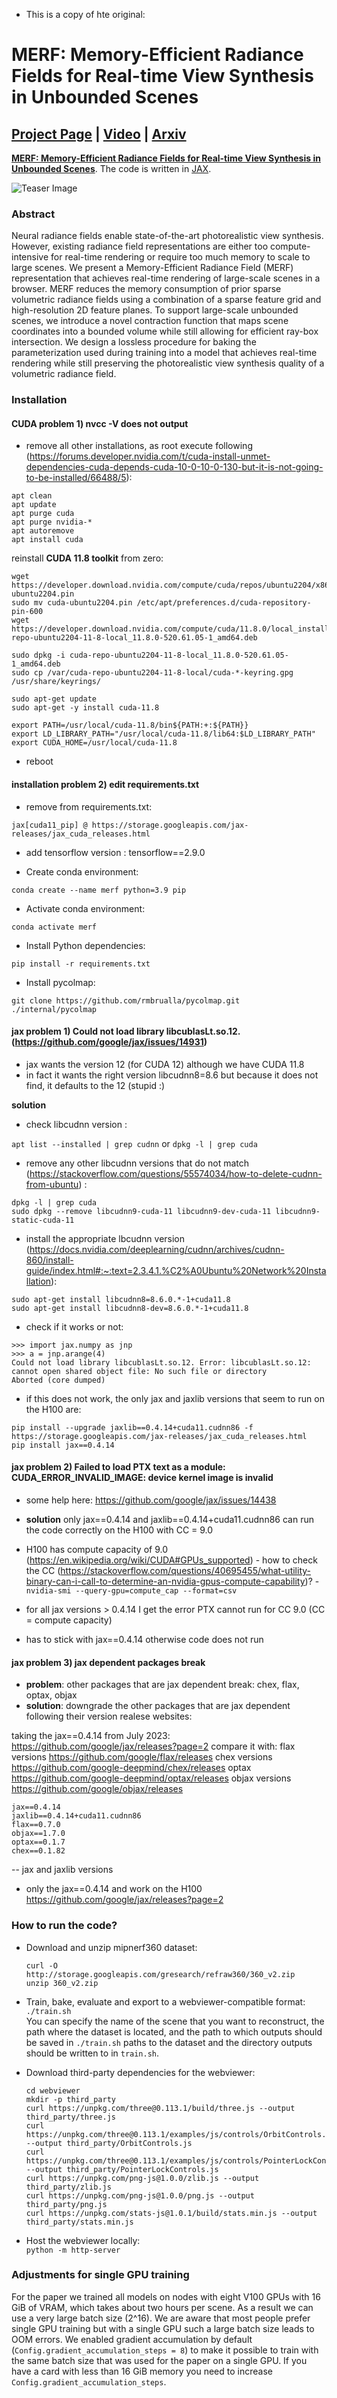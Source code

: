 - This is a copy of hte original:

# MERF: Memory-Efficient Radiance Fields for Real-time View Synthesis in Unbounded Scenes

## [Project Page](https://creiser.github.io/merf) | [Video](https://youtu.be/3EACM2JAcxc) | [Arxiv](https://arxiv.org/abs/2302.12249)

[**MERF:
Memory-Efficient Radiance Fields for Real-time View Synthesis in
Unbounded Scenes**](https://creiser.github.io/merf). The code is written in
[JAX](https://github.com/google/jax). 

![Teaser Image](teaser.jpg)

### Abstract
Neural radiance fields enable state-of-the-art photorealistic view synthesis.
However, existing radiance field representations are either too
compute-intensive for real-time rendering or require too much memory to scale to
large scenes. We present a Memory-Efficient Radiance Field (MERF) representation
that achieves real-time rendering of large-scale scenes in a browser. MERF
reduces the memory consumption of prior sparse volumetric radiance fields using
a combination of a sparse feature grid and high-resolution 2D feature planes.
To support large-scale unbounded scenes, we introduce a novel contraction
function that maps scene coordinates into a bounded volume while still allowing
for efficient ray-box intersection. We design a lossless procedure for baking
the parameterization used during training into a model that achieves real-time
rendering while still preserving the photorealistic view synthesis quality of a
volumetric radiance field.

### Installation 

#### CUDA problem 1) nvcc -V does not output

- remove all other installations, as root execute following (https://forums.developer.nvidia.com/t/cuda-install-unmet-dependencies-cuda-depends-cuda-10-0-10-0-130-but-it-is-not-going-to-be-installed/66488/5):

```
apt clean
apt update
apt purge cuda
apt purge nvidia-*
apt autoremove
apt install cuda
```

reinstall **CUDA 11.8 toolkit** from zero:

```
wget https://developer.download.nvidia.com/compute/cuda/repos/ubuntu2204/x86_64/cuda-ubuntu2204.pin
sudo mv cuda-ubuntu2204.pin /etc/apt/preferences.d/cuda-repository-pin-600
wget https://developer.download.nvidia.com/compute/cuda/11.8.0/local_installers/cuda-repo-ubuntu2204-11-8-local_11.8.0-520.61.05-1_amd64.deb

sudo dpkg -i cuda-repo-ubuntu2204-11-8-local_11.8.0-520.61.05-1_amd64.deb
sudo cp /var/cuda-repo-ubuntu2204-11-8-local/cuda-*-keyring.gpg /usr/share/keyrings/

sudo apt-get update
sudo apt-get -y install cuda-11.8

export PATH=/usr/local/cuda-11.8/bin${PATH:+:${PATH}}
export LD_LIBRARY_PATH="/usr/local/cuda-11.8/lib64:$LD_LIBRARY_PATH"
export CUDA_HOME=/usr/local/cuda-11.8
```

- reboot

#### installation problem 2) edit requirements.txt
- remove from requirements.txt:
```
jax[cuda11_pip] @ https://storage.googleapis.com/jax-releases/jax_cuda_releases.html
```

- add tensorflow version : tensorflow==2.9.0
  
- Create conda environment:

`conda create --name merf python=3.9 pip`

- Activate conda environment:
  
`conda activate merf`

- Install Python dependencies:
  
`pip install -r requirements.txt`

- Install pycolmap:
  
`git clone https://github.com/rmbrualla/pycolmap.git ./internal/pycolmap`

#### jax problem 1) Could not load library libcublasLt.so.12. (https://github.com/google/jax/issues/14931)
- jax wants the version 12 (for CUDA 12) although we have CUDA 11.8
- in fact it wants the right version libcudnn8=8.6 but because it does not find, it defaults to the 12 (stupid :)

**solution**
- check libcudnn version :

`apt list --installed | grep cudnn`
or
`dpkg -l | grep cuda`

- remove any other libcudnn versions that do not match (https://stackoverflow.com/questions/55574034/how-to-delete-cudnn-from-ubuntu) :

```
dpkg -l | grep cuda
sudo dpkg --remove libcudnn9-cuda-11 libcudnn9-dev-cuda-11 libcudnn9-static-cuda-11
```

- install the appropriate lbcudnn version (https://docs.nvidia.com/deeplearning/cudnn/archives/cudnn-860/install-guide/index.html#:~:text=2.3.4.1.%C2%A0Ubuntu%20Network%20Installation): 

```
sudo apt-get install libcudnn8=8.6.0.*-1+cuda11.8
sudo apt-get install libcudnn8-dev=8.6.0.*-1+cuda11.8
```

- check if it works or not: 

```
>>> import jax.numpy as jnp
>>> a = jnp.arange(4)
Could not load library libcublasLt.so.12. Error: libcublasLt.so.12: cannot open shared object file: No such file or directory
Aborted (core dumped)
```

- if this does not work, the only jax and jaxlib versions that seem to run on the H100 are:

```
pip install --upgrade jaxlib==0.4.14+cuda11.cudnn86 -f https://storage.googleapis.com/jax-releases/jax_cuda_releases.html
pip install jax==0.4.14
```

#### jax problem 2) Failed to load PTX text as a module: CUDA_ERROR_INVALID_IMAGE: device kernel image is invalid
- some help here: https://github.com/google/jax/issues/14438
- **solution** only jax==0.4.14 and jaxlib==0.4.14+cuda11.cudnn86 can run the code correctly on the H100 with CC = 9.0

- H100 has compute capacity of 9.0 (https://en.wikipedia.org/wiki/CUDA#GPUs_supported)
          - how to check the CC (https://stackoverflow.com/questions/40695455/what-utility-binary-can-i-call-to-determine-an-nvidia-gpus-compute-capability)? 
          - `nvidia-smi --query-gpu=compute_cap --format=csv`
- for all jax versions > 0.4.14 I get the error PTX cannot run for CC 9.0 (CC = compute capacity)
- has to stick with jax==0.4.14 otherwise code does not run

#### jax problem 3) jax dependent packages break  
- **problem**: other packages that are jax dependent break: chex, flax, optax, objax
- **solution**: downgrade the other packages that are jax dependent following their version realese websites:

taking the jax==0.4.14 from July 2023: https://github.com/google/jax/releases?page=2
compare it with:
      flax versions https://github.com/google/flax/releases
      chex versions https://github.com/google-deepmind/chex/releases
      optax https://github.com/google-deepmind/optax/releases
      objax versions https://github.com/google/objax/releases

```
jax==0.4.14
jaxlib==0.4.14+cuda11.cudnn86
flax==0.7.0
objax==1.7.0
optax==0.1.7
chex==0.1.82

```
-- jax and jaxlib versions
- only the jax==0.4.14 and work on the H100
https://github.com/google/jax/releases?page=2

### How to run the code?
- Download and unzip mipnerf360 dataset:
  ```
  curl -O http://storage.googleapis.com/gresearch/refraw360/360_v2.zip
  unzip 360_v2.zip
  ```

- Train, bake, evaluate and export to a webviewer-compatible format:\
`./train.sh`\
You can specify the name of the scene that you want to reconstruct, the path
where the dataset is located, and the path to which outputs should be saved
in `./train.sh`
paths to the dataset and the directory outputs should be written to in `train.sh`.
- Download third-party dependencies for the webviewer:
  ```
  cd webviewer
  mkdir -p third_party
  curl https://unpkg.com/three@0.113.1/build/three.js --output third_party/three.js
  curl https://unpkg.com/three@0.113.1/examples/js/controls/OrbitControls.js --output third_party/OrbitControls.js
  curl https://unpkg.com/three@0.113.1/examples/js/controls/PointerLockControls.js --output third_party/PointerLockControls.js
  curl https://unpkg.com/png-js@1.0.0/zlib.js --output third_party/zlib.js
  curl https://unpkg.com/png-js@1.0.0/png.js --output third_party/png.js
  curl https://unpkg.com/stats-js@1.0.1/build/stats.min.js --output third_party/stats.min.js
  ```
- Host the webviewer locally:\
`python -m http-server`

### Adjustments for single GPU training
For the paper we trained all models on nodes with eight V100 GPUs with 16
GiB of VRAM, which takes about two hours per scene. As a result we can use a
very large batch size (2^16). We are aware that most people prefer single GPU
training but with a single GPU such a large batch size leads to OOM errors.
We enabled gradient accumulation by default
(`Config.gradient_accumulation_steps = 8`) to make it possible to train with the
same batch size that was used for the paper on a single GPU. If you have a card
with less than 16 GiB memory you need to increase
`Config.gradient_accumulation_steps`.



